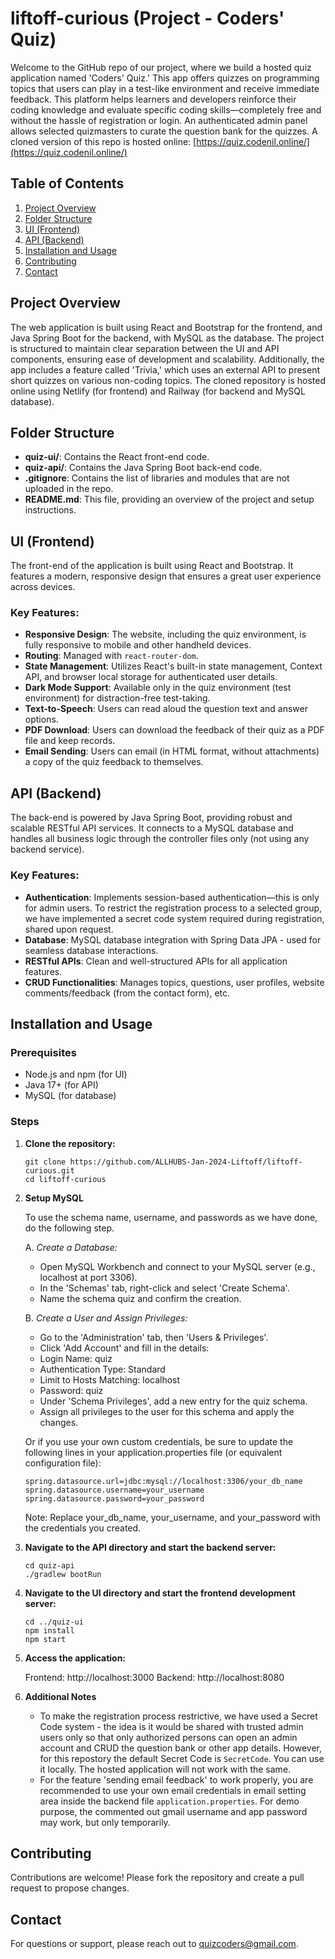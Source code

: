 # liftoff-curious (Project - Coders' Quiz)

Welcome to the GitHub repo of our project, where we build a hosted quiz application named 'Coders' Quiz.' This app offers quizzes on programming topics that users can play in a test-like environment and receive immediate feedback. This platform helps learners and developers reinforce their coding knowledge and evaluate specific coding skills—completely free and without the hassle of registration or login. An authenticated admin panel allows selected quizmasters to curate the question bank for the quizzes. A cloned version of this repo is hosted online: [https://quiz.codenil.online/](https://quiz.codenil.online/)

## Table of Contents
1. [Project Overview](#project-overview)
2. [Folder Structure](#folder-structure)
3. [UI (Frontend)](#ui-frontend)
4. [API (Backend)](#api-backend)
5. [Installation and Usage](#installation-and-usage)
6. [Contributing](#contributing)
7. [Contact](#contact)

## Project Overview

The web application is built using React and Bootstrap for the frontend, and Java Spring Boot for the backend, with MySQL as the database. The project is structured to maintain clear separation between the UI and API components, ensuring ease of development and scalability. Additionally, the app includes a feature called 'Trivia,' which uses an external API to present short quizzes on various non-coding topics. The cloned repository is hosted online using Netlify (for frontend) and Railway (for backend and MySQL database).

## Folder Structure

- **quiz-ui/**: Contains the React front-end code.
- **quiz-api/**: Contains the Java Spring Boot back-end code.
- **.gitignore**: Contains the list of libraries and modules that are not uploaded in the repo.
- **README.md**: This file, providing an overview of the project and setup instructions.

## UI (Frontend)

The front-end of the application is built using React and Bootstrap. It features a modern, responsive design that ensures a great user experience across devices.

### Key Features:

- **Responsive Design**: The website, including the quiz environment, is fully responsive to mobile and other handheld devices.
- **Routing**: Managed with `react-router-dom`.
- **State Management**: Utilizes React's built-in state management, Context API, and browser local storage for authenticated user details.
- **Dark Mode Support**: Available only in the quiz environment (test environment) for distraction-free test-taking.
- **Text-to-Speech**: Users can read aloud the question text and answer options.
- **PDF Download**: Users can download the feedback of their quiz as a PDF file and keep records.
- **Email Sending**: Users can email (in HTML format, without attachments) a copy of the quiz feedback to themselves.

## API (Backend)

The back-end is powered by Java Spring Boot, providing robust and scalable RESTful API services. It connects to a MySQL database and handles all business logic through the controller files only (not using any backend service).

### Key Features:

- **Authentication**: Implements session-based authentication—this is only for admin users. To restrict the registration process to a selected group, we have implemented a secret code system required during registration, shared upon request.
- **Database**: MySQL database integration with Spring Data JPA - used for seamless database interactions.
- **RESTful APIs**: Clean and well-structured APIs for all application features.
- **CRUD Functionalities**: Manages topics, questions, user profiles, website comments/feedback (from the contact form), etc.

## Installation and Usage

### Prerequisites

- Node.js and npm (for UI)
- Java 17+ (for API)
- MySQL (for database)

### Steps

1. **Clone the repository:**

   ```
   git clone https://github.com/ALLHUBS-Jan-2024-Liftoff/liftoff-curious.git
   cd liftoff-curious
   ```

2. **Setup MySQL**

    To use the schema name, username, and passwords as we have done, do the following step. 
    
    A. *Create a Database:*

    - Open MySQL Workbench and connect to your MySQL server (e.g., localhost at port 3306).
    - In the 'Schemas' tab, right-click and select 'Create Schema'.
    - Name the schema quiz and confirm the creation.
    
    B. *Create a User and Assign Privileges:*

    - Go to the 'Administration' tab, then 'Users & Privileges'.
    - Click 'Add Account' and fill in the details:
    - Login Name: quiz
    - Authentication Type: Standard
    - Limit to Hosts Matching: localhost
    - Password: quiz
    - Under 'Schema Privileges', add a new entry for the quiz schema.
    - Assign all privileges to the user for this schema and apply the changes.

    Or if you use your own custom credentials, be sure to update the following lines in your application.properties file (or equivalent configuration file): 

    ```
    spring.datasource.url=jdbc:mysql://localhost:3306/your_db_name
    spring.datasource.username=your_username
    spring.datasource.password=your_password
    ```
    Note: Replace your_db_name, your_username, and your_password with the credentials you created.

3. **Navigate to the API directory and start the backend server:**

    ```
    cd quiz-api
    ./gradlew bootRun
    ```

4. **Navigate to the UI directory and start the frontend development server:**

    ```
    cd ../quiz-ui
    npm install
    npm start
    ```

5. **Access the application:**

    Frontend: http://localhost:3000
    Backend: http://localhost:8080

6. **Additional Notes**

    - To make the registration process restrictive, we have used a Secret Code system - the idea is it would be shared with trusted admin users only so that only authorized persons can open an admin account and CRUD the question bank or other app details. However, for this repostory the default Secret Code is `SecretCode`. You can use it locally. The hosted application will not work with the same.
    - For the feature 'sending email feedback' to work properly, you are recommended to use your own email credentials in email setting area inside the backend file `application.properties`. For demo purpose, the commented out gmail username and app password may work, but only temporarily.  

## Contributing

Contributions are welcome! Please fork the repository and create a pull request to propose changes.

## Contact

For questions or support, please reach out to [quizcoders@gmail.com](mailto:quizcoders@gmail.com).
